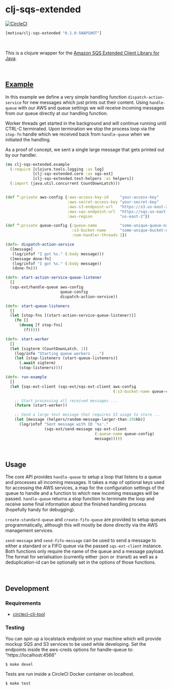 # clj-sqs-extended

[![CircleCI](https://circleci.com/gh/Motiva-AI/clj-sqs-extended/tree/master.svg?style=svg)](https://circleci.com/gh/Motiva-AI/clj-sqs-extended/tree/master)

```clojure
[motiva/clj-sqs-extended "0.1.0-SNAPSHOT"]
```

<br/>

This is a clojure wrapper for the [Amazon SQS Extended Client Library for Java](https://github.com/awslabs/amazon-sqs-java-extended-client-lib).

<br/>
  
## [Example](https://github.com/Motiva-AI/clj-sqs-extended/blob/master/test/clj_sqs_extended/example.clj)

In this example we define a very simple handling function ```dispatch-action-service``` for new messages
which just prints out their content. Using ```handle-queue``` with our AWS and queue
settings we will receive incoming messages from our queue directly at our handling
function.

Worker threads get started in the background and will continue running until
CTRL-C terminated. Upon termination we stop the process loop via the ```stop-fn```
handle which we received back from ```handle-queue``` when we initiated the
handling.

As a proof of concept, we sent a single large message that gets printed out by
our handler.
 
```clj
(ns clj-sqs-extended.example
  (:require [clojure.tools.logging :as log]
            [clj-sqs-extended.core :as sqs-ext]
            [clj-sqs-extended.test-helpers :as helpers])
  (:import (java.util.concurrent CountDownLatch)))


(def ^:private aws-config {:aws-access-key-id     "your-access-key"
                           :aws-secret-access-key "your-secret-key"
                           :aws-s3-endpoint-url   "https://s3.us-east-2.amazonaws.com"
                           :aws-sqs-endpoint-url  "https://sqs.us-east-2.amazonaws.com"
                           :aws-region            "us-east-2"})

(def ^:private queue-config {:queue-name          "some-unique-queue-name-to-use"
                             :s3-bucket-name      "some-unique-bucket-name-to-use"
                             :num-handler-threads 1})

(defn- dispatch-action-service
  ([message]
   (log/infof "I got %s." (:body message)))
  ([message done-fn]
   (log/infof "I got %s." (:body message))
   (done-fn)))

(defn- start-action-service-queue-listener
  []
  (sqs-ext/handle-queue aws-config
                        queue-config
                        dispatch-action-service))

(defn- start-queue-listeners
  []
  (let [stop-fns [(start-action-service-queue-listener)]]
    (fn []
      (doseq [f stop-fns]
        (f)))))

(defn- start-worker
  []
  (let [sigterm (CountDownLatch. 1)]
    (log/info "Starting queue workers ...")
    (let [stop-listeners (start-queue-listeners)]
      (.await sigterm)
      (stop-listeners))))

(defn- run-example
  []
  (let [sqs-ext-client (sqs-ext/sqs-ext-client aws-config
                                               (:s3-bucket-name queue-config))]

    ;; Start processing all received messages ...
    (future (start-worker))

    ;; Send a large test message that requires S3 usage to store ...
    (let [message (helpers/random-message-larger-than-256kb)]
      (log/infof "Sent message with ID '%s'."
                 (sqs-ext/send-message sqs-ext-client
                                       (:queue-name queue-config)
                                       message)))))
```

<br/>

## Usage

The core API provides ```handle-queue``` to setup a loop that listens to a queue and
processes all incoming messages. It takes a map of optional keys used for accessing
the AWS services, a map for the configuration settings of the queue to handle and
a function to which new incoming messages will be passed. ```handle-queue``` returns
a stop function to terminate the loop and receive some final information about the
finished handling process (hopefully handy for debugging).

```create-standard-queue``` and ```create-fifo-queue``` are provided to setup
queues programmatically, although this will mostly be done directly via the
AWS management services.
 
```send-message``` and ```send-fifo-message``` can be used to send a message to
either a standard or a FIFO queue via the passed ```sqs-ext-client``` instance. 
Both functions only require the name of the queue and a message payload. The format
for serialisation (currently either :json or :transit) as well as a
deduplication-id can be optionally set in the options of those functions.

<br/>

## Development

### Requirements

- [circleci-cli-tool](https://circleci.com/docs/2.0/local-cli/)

### Testing

You can spin up a localstack endpoint on your machine which will provide
mockup SQS and S3 services to be used while developing. Set the endpoints
inside the aws-creds options for handle-queue to: "https://localhost:4566"

```
$ make devel
```

Tests are run inside a CircleCI Docker container on localhost.

```
$ make test
```

